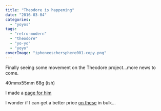```yaml
---
title: "Theodore is happening"
date: "2016-03-04"
categories: 
  - "yoyos"
tags: 
  - "retro-modern"
  - "theodore"
  - "yo-yo"
  - "yoyo"
coverImage: "iphoneeschersphere001-copy.png"
---
```


Finally seeing some movement on the Theodore project...more news to come.

40mmx55mm 68g (ish)

I made a [page for him](http://spencerberry.com/theodore/)

I wonder if I can get a better price [on these](http://www.vxb.com/10-R188-2RS-1-4-x1-2-x3-16-inch-Miniature-p/kit807.htm) in bulk...
